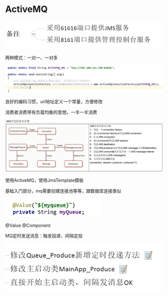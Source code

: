 # ActiveMQ

![1627304819697](images/1627304819697.png)





两种模式：一对一、一对多

![1627306561660](images/1627306561660.png)

良好的编码习惯，url地址定义一个常量，方便修改



消费者消费带有负载均衡的思想，一半一半消费



![1627308470310](images/1627308470310.png)



使用ActiveMQ，使用JmsTemplate模板



基础入门部分，mq需要创建连接池等等，跟数据库连接类似



![1627397588450](images/1627397588450.png)



@Value   @Component



MQ定时发送消息：触发投递、间隔定投

![1627398387196](images/1627398387196.png)



